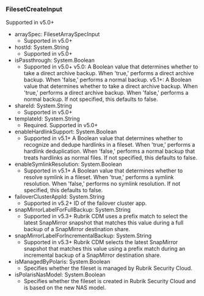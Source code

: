 ### FilesetCreateInput
Supported in v5.0+

- arraySpec: FilesetArraySpecInput
  - Supported in v5.0+
- hostId: System.String
  - Supported in v5.0+
- isPassthrough: System.Boolean
  - Supported in v5.0+
v5.0: A Boolean value that determines whether to take a direct archive backup. When 'true,' performs a direct archive backup. When 'false,' performs a normal backup.
v5.1+: A Boolean value that determines whether to take a direct archive backup. When 'true,' performs a direct archive backup. When 'false,' performs a normal backup. If not specified, this defaults to false.
- shareId: System.String
  - Supported in v5.0+
- templateId: System.String
  - Required. Supported in v5.0+
- enableHardlinkSupport: System.Boolean
  - Supported in v5.1+
A Boolean value that determines whether to recognize and dedupe hardlinks in a fileset. When 'true,' performs a hardlink deduplication. When 'false,' performs a normal backup that treats hardlinks as normal files. If not specified, this defaults to false.
- enableSymlinkResolution: System.Boolean
  - Supported in v5.1+
A Boolean value that determines whether to resolve symlink in a fileset. When 'true,' performs a symlink resolution. When 'false,' performs no symlink resolution. If not specified, this defaults to false.
- failoverClusterAppId: System.String
  - Supported in v5.2+
ID of the failover cluster app.
- snapMirrorLabelForFullBackup: System.String
  - Supported in v5.3+
Rubrik CDM uses a prefix match to select the latest SnapMirror snapshot that matches this value during a full backup of a SnapMirror destination share.
- snapMirrorLabelForIncrementalBackup: System.String
  - Supported in v5.3+
Rubrik CDM selects the latest SnapMirror snapshot that matches this value using a prefix match during an incremental backup of a SnapMirror destination share.
- isManagedByPolaris: System.Boolean
  - Specifies whether the fileset is managed by Rubrik Security Cloud.
- isPolarisNasModel: System.Boolean
  - Specifies whether the fileset is created in Rubrik Security Cloud and is based on the new NAS model.
